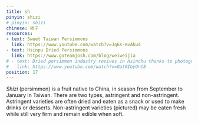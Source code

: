 ```yaml
---
title: sh
pinyin: shizi
# pinyin: shìzi
chinese: 柿子
resources: 
- text: Sweet Taiwan Persimmons
  link: https://www.youtube.com/watch?v=Jq6s-mvAku4
- text: Hsinpu Dried Persimmons
  link: https://www.goteamjosh.com/blog/weiweijia
# - text: Dried persimmon industry revives in Hsinchu thanks to photography and tourism
#   link: https://www.youtube.com/watch?v=Oat0IbyUnC8
position: 17
---
```


*Shìzi* (persimmon) is a fruit native to China, in season from September to January in Taiwan. There are two types, astringent and non-astringent. Astringent varieties are often dried and eaten as a snack or used to make drinks or desserts. Non-astringent varieties (pictured) may be eaten fresh while still very firm and remain edible when soft.
